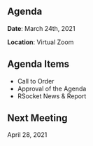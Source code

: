 ## Agenda

**Date**: March 24th, 2021

**Location**: Virtual Zoom


## Agenda Items

* Call to Order
* Approval of the Agenda
* RSocket News & Report

## Next Meeting

April 28, 2021
